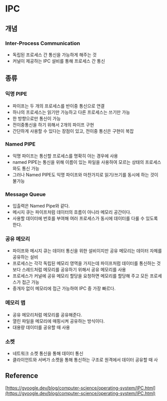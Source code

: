 # IPC

## 개념

### Inter-Process Communication

- 독립된 프로세스 간 통신을 가능하게 해주는 것
- 커널이 제공하는 IPC 설비를 통해 프로세스 간 통신

## 종류

### 익명 PIPE

- 파이프는 두 개의 프로세스를 반이중 통신으로 연결
- 하나의 프로세스는 읽기만 가능하고 다른 프로세스는 쓰기만 가능
- 한 방향으로만 통신이 가능
- 전이중통신을 하기 위해서 2개의 파이프 구현
- 간단하게 사용할 수 있다는 장점이 있고, 전이중 통신은 구현이 복잡

### Named PIPE

- 익명 파이프는 통신할 프로세스를 명확히 아는 경우에 사용
- named PIPE는 통신을 위해 이름이 있는 파일을 사용하여 모르는 상태의 프로세스와도 통신 가능
- 그러나 Named PIPE도 익명 파이프와 마찬가지로 읽기/쓰기를 동시에 하는 것이 불가능

### Message Queue

- 입출력은 Named Pipe와 같다.
- 메시지 큐는 파이프처럼 데이터의 흐름이 아니라 메모리 공간이다.
- 사용할 데이터에 번호를 부여해 여러 프로세스가 동시에 데이터를 다룰 수 있도록 한다.

### 공유 메모리

- 파이프와 메시지 큐는 데이터 통신을 위한 설비이지만 공유 메모리는 데이터 자체를 공유하는 설비
- 프로세스는 각각 독립된 메모리 영역을 가지는데 파이프처럼 데이터를 통신하는 것보다 스레드처럼 메모리를 공유하기 위해서 공유 메모리를 사용
- 프로세스가 커널에 공유 메모리 할당을 요청하면 메모리를 할당해 주고 모든 프로세스가 접근 가능
- 중개자 없이 메모리에 접근 가능하여 IPC 중 가장 빠르다.

### 메모리 맵

- 공유 메모리처럼 메모리를 공유해준다.
- 열린 파일을 메모리에 매핑시켜 공유하는 방식이다.
- 대용량 데이터를 공유할 때 사용

### 소켓

- 네트워크 소켓 통신을 통해 데이터 통신
- 클라이언트와 서버가 소켓을 통해 통신하는 구조로 원격에서 데이터 공유할 때 사

## Reference

[https://gyoogle.dev/blog/computer-science/operating-system/IPC.html](https://gyoogle.dev/blog/computer-science/operating-system/IPC.html)